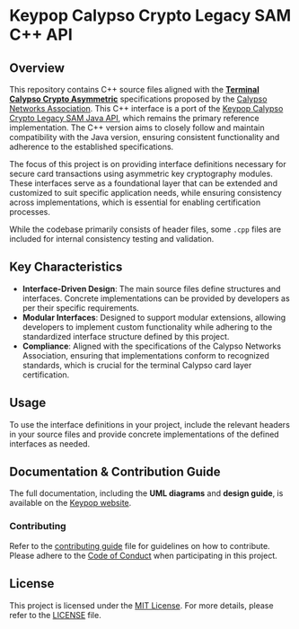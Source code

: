 # Keypop Calypso Crypto Legacy SAM C++ API
## Overview
This repository contains C++ source files aligned with the
[**Terminal Calypso Crypto Asymmetric**](https://terminal-api.calypsonet.org/specifications/calypso-layer/calypso-legacysam-api/)
specifications proposed by the [Calypso Networks Association](https://www.calypsonet.org). This C++ interface is a port
of the
[Keypop Calypso Crypto Legacy SAM Java API](https://github.com/eclipse-keypop/keypop-calypso-crypto-legacysam-java-api),
which remains the primary reference implementation. The C++ version aims to closely follow and maintain compatibility
with the Java version, ensuring consistent functionality and adherence to the established specifications.

The focus of this project is on providing interface definitions necessary for secure card transactions using asymmetric
key cryptography modules. These interfaces serve as a foundational layer that can be extended and customized to suit
specific application needs, while ensuring consistency across implementations, which is essential for enabling
certification processes.

While the codebase primarily consists of header files, some `.cpp` files are included for internal consistency testing
and validation.

## Key Characteristics
- **Interface-Driven Design**: The main source files define structures and interfaces. Concrete implementations can be
  provided by developers as per their specific requirements.
- **Modular Interfaces**: Designed to support modular extensions, allowing developers to implement custom functionality
  while adhering to the standardized interface structure defined by this project.
- **Compliance**: Aligned with the specifications of the Calypso Networks Association, ensuring that implementations
  conform to recognized standards, which is crucial for the terminal Calypso card layer certification.

## Usage
To use the interface definitions in your project, include the relevant headers in your source files and provide concrete
implementations of the defined interfaces as needed.

## Documentation & Contribution Guide
The full documentation, including the **UML diagrams** and **design guide**, is available on
the [Keypop website](https://keypop.org/apis/calypso-layer/calypso-legacysam-api/).

### Contributing
Refer to the [contributing guide](https://keypop.org/community/contributing/) file for guidelines on how to contribute.
Please adhere to the [Code of Conduct](CODE_OF_CONDUCT.md) when participating in this project.

## License
This project is licensed under the [MIT License](LICENSE). For more details, please refer to the [LICENSE](LICENSE)
file.

